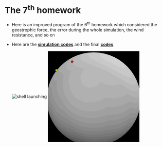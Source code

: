 # The 7<sup>th</sup> homework

- Here is an improved program of the 6<sup>th</sup> homework which considered the geostrophic force, the error during the whole simulation, the wind resistance, and so on

- Here are the [**simulation codes**](code/VPythonMissile.py) and the final [**codes**](code/missile.py)

    <img src="img/VPythonMissile.gif" width = "300" height = "300" alt="shell launching" align=center />
    <img src="img/missile.gif" width = "300" height = "300" alt="shell launching" align=center />
